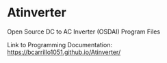 # Atinverter
Open Source DC to AC Inverter (OSDAI) Program Files

Link to Programming Documentation: https://bcarrillo1051.github.io/Atinverter/
